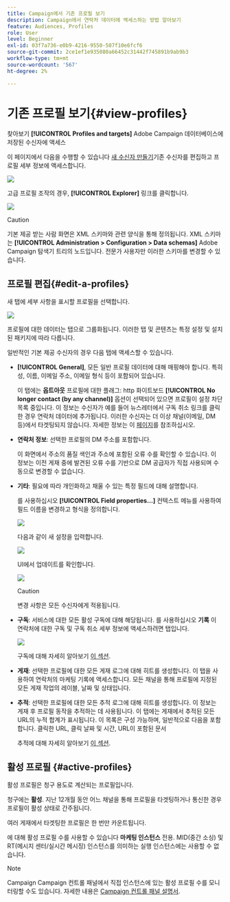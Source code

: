 ```yaml
---
title: Campaign에서 기존 프로필 보기
description: Campaign에서 연락처 데이터에 액세스하는 방법 알아보기
feature: Audiences, Profiles
role: User
level: Beginner
exl-id: 03f7a736-e0b9-4216-9550-507f10e6fcf6
source-git-commit: 2ce1ef1e935080a66452c31442f745891b9ab9b3
workflow-type: tm+mt
source-wordcount: '567'
ht-degree: 2%

---
```


# 기존 프로필 보기{#view-profiles}

찾아보기 **[!UICONTROL Profiles and targets]** Adobe Campaign 데이터베이스에 저장된 수신자에 액세스

이 페이지에서 다음을 수행할 수 있습니다 [새 수신자 만들기](create-profiles.md)기존 수신자를 편집하고 프로필 세부 정보에 액세스합니다.

![](assets/profiles-and-targets.png)

고급 프로필 조작의 경우, **[!UICONTROL Explorer]** 링크를 클릭합니다.

![](assets/recipients-in-explorer.png)


>[!CAUTION]
>
>기본 제공 받는 사람 화면은 XML 스키마와 관련 양식을 통해 정의됩니다. XML 스키마는 **[!UICONTROL Administration > Configuration > Data schemas]** Adobe Campaign 탐색기 트리의 노드입니다. 전문가 사용자만 이러한 스키마를 변경할 수 있습니다.

## 프로필 편집{#edit-a-profiles}

새 탭에 세부 사항을 표시할 프로필을 선택합니다.

![](assets/edit-a-profile.png)

프로필에 대한 데이터는 탭으로 그룹화됩니다. 이러한 탭 및 콘텐츠는 특정 설정 및 설치된 패키지에 따라 다릅니다.

일반적인 기본 제공 수신자의 경우 다음 탭에 액세스할 수 있습니다.

* **[!UICONTROL General]**, 모든 일반 프로필 데이터에 대해 매핑해야 합니다. 특히 성, 이름, 이메일 주소, 이메일 형식 등이 포함되어 있습니다.

   이 탭에는 **옵트아웃** 프로필에 대한 플래그: http 화이트보드 **[!UICONTROL No longer contact (by any channel)]** 옵션이 선택되어 있으면 프로필이 설정 차단 목록 중입니다. 이 정보는 수신자가 예를 들어 뉴스레터에서 구독 취소 링크를 클릭한 경우 연락처 데이터에 추가됩니다. 이러한 수신자는 더 이상 채널(이메일, DM 등)에서 타겟팅되지 않습니다. 자세한 정보는 이 [페이지](../send/quarantines.md)를 참조하십시오.

* **연락처 정보**: 선택한 프로필의 DM 주소를 포함합니다.

   이 화면에서 주소의 품질 색인과 주소에 포함된 오류 수를 확인할 수 있습니다. 이 정보는 이전 게재 중에 발견된 오류 수를 기반으로 DM 공급자가 직접 사용되며 수동으로 변경할 수 없습니다.

* **기타**: 필요에 따라 개인화하고 채울 수 있는 특정 필드에 대해 설명합니다.

   를 사용하십시오 **[!UICONTROL Field properties…]** 컨텍스트 메뉴를 사용하여 필드 이름을 변경하고 형식을 정의합니다.

   ![](assets/other-tab-field-properties.png)

   다음과 같이 새 설정을 입력합니다.

   ![](assets/change-field-properties.png)

   UI에서 업데이트를 확인합니다.

   ![](assets/other-tab-updated.png)


   >[!CAUTION]
   >변경 사항은 모든 수신자에게 적용됩니다.


* **구독**: 서비스에 대한 모든 활성 구독에 대해 해당됩니다. 를 사용하십시오 **기록** 이 연락처에 대한 구독 및 구독 취소 세부 정보에 액세스하려면 탭입니다.

   ![](assets/subscription-tab.png)

   구독에 대해 자세히 알아보기 [이 섹션](../start/subscriptions.md).

* **게재**: 선택한 프로필에 대한 모든 게재 로그에 대해 히트를 생성합니다. 이 탭을 사용하여 연락처의 마케팅 기록에 액세스합니다. 모든 채널을 통해 프로필에 지정된 모든 게재 작업의 레이블, 날짜 및 상태입니다.


* **추적**: 선택한 프로필에 대한 모든 추적 로그에 대해 히트를 생성합니다. 이 정보는 게재 후 프로필 동작을 추적하는 데 사용됩니다. 이 탭에는 게재에서 추적된 모든 URL의 누적 합계가 표시됩니다. 이 목록은 구성 가능하며, 일반적으로 다음을 포함합니다. 클릭한 URL, 클릭 날짜 및 시간, URL이 포함된 문서

   추적에 대해 자세히 알아보기 [이 섹션](../start/tracking.md).


## 활성 프로필 {#active-profiles}

활성 프로필은 청구 용도로 계산되는 프로필입니다.

청구에는 **활성**. 지난 12개월 동안 어느 채널을 통해 프로필을 타겟팅하거나 통신한 경우 프로필이 활성 상태로 간주됩니다.

여러 게재에서 타겟팅한 프로필은 한 번만 카운트됩니다.

에 대해 활성 프로필 수를 사용할 수 있습니다 **마케팅 인스턴스** 전용. MID(중간 소싱) 및 RT(메시지 센터/실시간 메시징) 인스턴스를 의미하는 실행 인스턴스에는 사용할 수 없습니다.

>[!NOTE]
>
>Campaign Campaign 컨트롤 패널에서 직접 인스턴스에 있는 활성 프로필 수를 모니터링할 수도 있습니다. 자세한 내용은 [Campaign 컨트롤 패널 설명서](https://experienceleague.adobe.com/docs/control-panel/using/performance-monitoring/active-profiles-monitoring.html).
